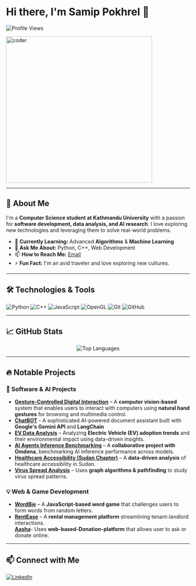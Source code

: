 # Hi there, I'm Samip Pokhrel 👋  

![Profile Views](https://komarev.com/ghpvc/?username=SaPok5&color=blue)

<img align="center" alt="coder" width="400" src="https://media.giphy.com/media/fwbZnTftCXVocKzfxR/giphy.gif">  

---

## 🚀 About Me  

I'm a **Computer Science student at Kathmandu University** with a passion for **software development, data analysis, and AI research**. I love exploring new technologies and leveraging them to solve real-world problems.  

- 🌱 **Currently Learning:** Advanced **Algorithms** & **Machine Learning**  
- 💬 **Ask Me About:** Python, C++, Web Development  
- 📫 **How to Reach Me:** [Email](mailto:samippokhrel5@gmail.com)  
- ⚡ **Fun Fact:** I'm an avid traveler and love exploring new cultures.  

---

## 🛠️ Technologies & Tools  

<p align="left">
  <img src="https://img.shields.io/badge/-Python-333?style=flat&logo=python" alt="Python" />
  <img src="https://img.shields.io/badge/-C++-333?style=flat&logo=c%2B%2B" alt="C++" />
  <img src="https://img.shields.io/badge/-JavaScript-333?style=flat&logo=javascript" alt="JavaScript" />
  <img src="https://img.shields.io/badge/-OpenGL-333?style=flat&logo=opengl" alt="OpenGL" />
  <img src="https://img.shields.io/badge/-Git-333?style=flat&logo=git" alt="Git" />
  <img src="https://img.shields.io/badge/-GitHub-333?style=flat&logo=github" alt="GitHub" />
</p>

---

## 📈 GitHub Stats  

<div align="center">
  <img src="https://github-readme-stats.vercel.app/api/top-langs/?username=SaPok5&layout=compact&theme=radical" alt="Top Languages" />
</div>

---
## 🔥 Notable Projects  

### **🚀 Software & AI Projects**  

- [**Gesture-Controlled Digital Interaction**](https://github.com/SaPok5/Gesture-control) – A **computer vision-based** system that enables users to interact with computers using **natural hand gestures** for browsing and multimedia control.
- [**ChatBOT**](https://github.com/SaPok5/Sam_BOT) - A sophisticated AI-powered document assistant built with **Google's Gemini API** and **LangChain**
- [**EV Data Analysis**](https://github.com/SaPok5/EVData) – Analyzing **Electric Vehicle (EV) adoption trends** and their environmental impact using data-driven insights.  
- [**AI Agents Inference Benchmarking**](https://github.com/OmdenaAI/OmdenaKnowledge_AIAgentsInferenceBenchmarking) – A **collaborative project with Omdena**, benchmarking AI inference performance across models. 
- [**Healthcare Accessibility (Sudan Chapter)**](https://github.com/SaPok5/SudanChapter_AnalyzeHealthcareAccessibility) – A **data-driven analysis** of healthcare accessibility in Sudan.  
- [**Virus Spread Analysis**](https://github.com/SaPok5/Virus-Spread-Analysis-using-Graph-concept-and-path-finding-algo) – Uses **graph algorithms & pathfinding** to study virus spread patterns.  
### **💡 Web & Game Development**  

- [**WordBie**](https://github.com/SaPok5/WordBie) – A **JavaScript-based word game** that challenges users to form words from random letters.  
- [**RentEase**](https://github.com/SaPok5/RentEase) – A **rental management platform** streamlining tenant-landlord interactions.  
  [**Aasha**](https://github.com/SaPok5/Aasha)- Uses **web-based-Donation-platform** that allows user to ask or donate online.
---

## 📫 Connect with Me  

<p align="left">
  <a href="https://www.linkedin.com/in/samip-pokhrel-133566248/" target="_blank">
    <img src="https://img.shields.io/badge/-LinkedIn-0077B5?style=flat&logo=linkedin" alt="LinkedIn" />
  </a>
</p>
